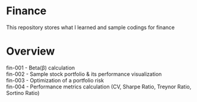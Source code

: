 # Finance
This repository stores what I learned and sample codings for finance

# Overview
fin-001 - Beta(β) calculation<br>
fin-002 - Sample stock portfolio & its performance visualization<br>
fin-003 - Optimization of a portfolio risk<br>
fin-004 - Performance metrics calculation (CV, Sharpe Ratio, Treynor Ratio, Sortino Ratio)
